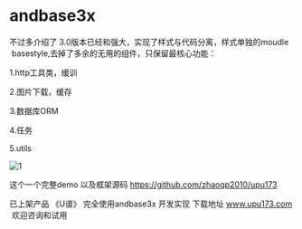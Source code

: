 # andbase3x
不过多介绍了
3.0版本已经和强大，实现了样式与代码分离，样式单独的moudle  basestyle,去掉了多余的无用的组件，只保留最核心功能：

1.http工具类，缓训

2.图片下载，缓存

3.数据库ORM

4.任务

5.utils

![1](https://github.com/zhaoqp2010/andbase3x/blob/master/%E6%88%AA%E5%9B%BE/1.jpg?raw=true)

这个一个完整demo 以及框架源码 https://github.com/zhaoqp2010/upu173

已上架产品 《U谱》 完全使用andbase3x 开发实现
下载地址 www.upu173.com  欢迎咨询和试用


